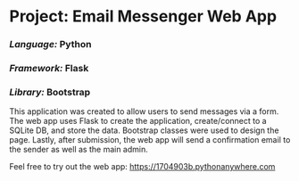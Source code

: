 # Project: Email Messenger Web App

### *Language:* Python
### *Framework:* Flask
### *Library:* Bootstrap


This application was created to allow users to send messages via a form. 
The web app uses Flask to create the application, create/connect to a SQLite DB, and store the data. 
Bootstrap classes were used to design the page. 
Lastly, after submission, the web app will send a confirmation email to the sender as well as the main admin.

Feel free to try out the web app:
https://1704903b.pythonanywhere.com